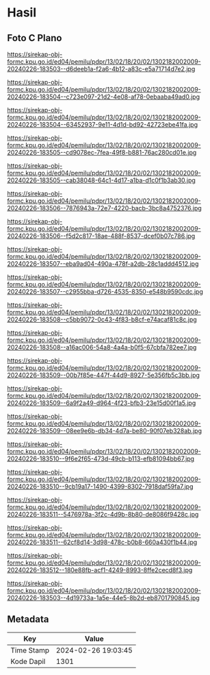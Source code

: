 # Hasil

## Foto C Plano

https://sirekap-obj-formc.kpu.go.id/ed04/pemilu/pdpr/13/02/18/20/02/1302182002009-20240226-183503--d6deeb1a-f2a6-4b12-a83c-e5a71714d7e2.jpg

https://sirekap-obj-formc.kpu.go.id/ed04/pemilu/pdpr/13/02/18/20/02/1302182002009-20240226-183504--c723e097-21d2-4e08-af78-0ebaaba49ad0.jpg

https://sirekap-obj-formc.kpu.go.id/ed04/pemilu/pdpr/13/02/18/20/02/1302182002009-20240226-183504--63452937-9e11-4d1d-bd92-42723ebe41fa.jpg

https://sirekap-obj-formc.kpu.go.id/ed04/pemilu/pdpr/13/02/18/20/02/1302182002009-20240226-183505--cd9078ec-7fea-49f8-b881-76ac280cd01e.jpg

https://sirekap-obj-formc.kpu.go.id/ed04/pemilu/pdpr/13/02/18/20/02/1302182002009-20240226-183505--cab38048-64c1-4d17-a1ba-d1c0f1b3ab30.jpg

https://sirekap-obj-formc.kpu.go.id/ed04/pemilu/pdpr/13/02/18/20/02/1302182002009-20240226-183506--7876943a-72e7-4220-bacb-3bc8a4752376.jpg

https://sirekap-obj-formc.kpu.go.id/ed04/pemilu/pdpr/13/02/18/20/02/1302182002009-20240226-183506--f5d2c817-18ae-488f-8537-dcef0b07c786.jpg

https://sirekap-obj-formc.kpu.go.id/ed04/pemilu/pdpr/13/02/18/20/02/1302182002009-20240226-183507--eba9ad04-490a-478f-a2db-28c1addd4512.jpg

https://sirekap-obj-formc.kpu.go.id/ed04/pemilu/pdpr/13/02/18/20/02/1302182002009-20240226-183507--c2955bba-d726-4535-8350-e548b9590cdc.jpg

https://sirekap-obj-formc.kpu.go.id/ed04/pemilu/pdpr/13/02/18/20/02/1302182002009-20240226-183508--c5bb9072-0c43-4f83-b8cf-e74acaf81c8c.jpg

https://sirekap-obj-formc.kpu.go.id/ed04/pemilu/pdpr/13/02/18/20/02/1302182002009-20240226-183508--a16ac006-54a8-4a4a-b0f5-67cbfa782ee7.jpg

https://sirekap-obj-formc.kpu.go.id/ed04/pemilu/pdpr/13/02/18/20/02/1302182002009-20240226-183509--00b7f85e-447f-44d9-8927-5e356fb5c3bb.jpg

https://sirekap-obj-formc.kpu.go.id/ed04/pemilu/pdpr/13/02/18/20/02/1302182002009-20240226-183509--6a9f2a49-d964-4f23-bfb3-23e15d00f1a5.jpg

https://sirekap-obj-formc.kpu.go.id/ed04/pemilu/pdpr/13/02/18/20/02/1302182002009-20240226-183509--08ee9e6b-db34-4d7a-be80-90f07eb328ab.jpg

https://sirekap-obj-formc.kpu.go.id/ed04/pemilu/pdpr/13/02/18/20/02/1302182002009-20240226-183510--9f6e2f65-473d-49cb-b113-efb81094bb67.jpg

https://sirekap-obj-formc.kpu.go.id/ed04/pemilu/pdpr/13/02/18/20/02/1302182002009-20240226-183510--9cb19a17-1490-4399-8302-7918daf59fa7.jpg

https://sirekap-obj-formc.kpu.go.id/ed04/pemilu/pdpr/13/02/18/20/02/1302182002009-20240226-183511--5476978a-3f2c-4d9b-8b80-de8086f9428c.jpg

https://sirekap-obj-formc.kpu.go.id/ed04/pemilu/pdpr/13/02/18/20/02/1302182002009-20240226-183511--62cf8d14-3d98-478c-b0b8-660a430f1b44.jpg

https://sirekap-obj-formc.kpu.go.id/ed04/pemilu/pdpr/13/02/18/20/02/1302182002009-20240226-183512--180e88fb-acf1-4249-8993-8ffe2cecd8f3.jpg

https://sirekap-obj-formc.kpu.go.id/ed04/pemilu/pdpr/13/02/18/20/02/1302182002009-20240226-183503--4d19733a-1a5e-44e5-8b2d-eb8701790845.jpg


## Metadata

| Key        | Value               |
| ---------- | ------------------- |
| Time Stamp | 2024-02-26 19:03:45 |
| Kode Dapil | 1301                |



